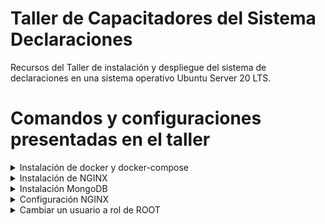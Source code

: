 # Taller de Capacitadores del Sistema Declaraciones
Recursos del Taller de instalación y despliegue del sistema de declaraciones en una sistema operativo Ubuntu Server 20 LTS.

# Comandos y configuraciones presentadas en el taller
<details>
  <summary>Instalación de docker y docker-compose</summary>
  
  ```bash
curl -fsSL https://download.docker.com/linux/ubuntu/gpg | sudo apt-key add -
sudo add-apt-repository "deb [arch=amd64] https://download.docker.com/linux/ubuntu focal stable"
sudo apt update
sudo apt install docker-ce docker-compose
sudo systemctl status docker
sudo systemctl enable docker
sudo usermod -aG docker ${USER}
su - ${USER}
id -nGe
  ```
</details>


<details>
  <summary>Instalación de NGINX</summary>
  
  ```bash
sudo apt install nginx
sudo systemctl status nginx
sudo systemctl enable nginx
  ```
</details>

<details>
  <summary>Instalación MongoDB</summary>
  
  ```bash
curl -fsSL https://www.mongodb.org/static/pgp/server-4.4.asc | sudo apt-key add -
echo "deb [ arch=amd64,arm64 ] https://repo.mongodb.org/apt/ubuntu focal/mongodb-org/4.4 multiverse" | sudo tee /etc/apt/sources.list.d/mongodb-org-4.4.list
sudo apt update
sudo apt install mongodb-org
sudo systemctl start mongod.service
sudo systemctl enable mongod.service
sudo systemctl status mongod.service

mongo --host localhost
use admin
db.createUser({user: "declara-user", pwd: "declara-password", roles: [{ role: "dbOwner", db: "declaraciones" } ] })
```
</details>

<details>
  <summary>Configuración NGINX</summary>
  
```nginx
server {
        listen 80;
        server_name dominio-o-ip;
        location / {
            proxy_pass http://localhost:8080;
            proxy_http_version 1.1;
            proxy_set_header Upgrade $http_upgrade;
            proxy_set_header Connection 'upgrade';
            proxy_set_header Host $host;
            proxy_cache_bypass $http_upgrade;
        }

        location /api {
     	    rewrite /api(/.*)$ $1 break;
            proxy_pass http://localhost:3000;
            proxy_http_version 1.1;
            proxy_set_header   X-Forwarded-For $remote_addr;
            proxy_set_header   Host $http_host;
        }
}
```
</details>

<details>
  <summary>Cambiar un usuario a rol de ROOT</summary>

  ```bash
mongo -u declara-user -p --authenticationDatabase "admin" declaraciones
db.users.find().pretty();
var usuario = db.users.findOne({"_id": ObjectId("AQUI-VA-EL-ID")});
usuario.roles = [ "ROOT" ];
db.users.save(usuario);
 ```
</details>


